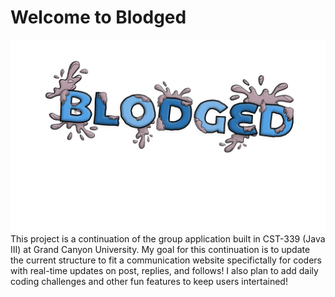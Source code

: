 # Welcome to Blodged
![Blodged Logo](Documents/Images/Logo/Blodged_Trans.png)
This project is a continuation of the group application built in CST-339 (Java III) at Grand Canyon University. My goal for this continuation is to update the current structure to fit a communication website specifictally for coders with real-time updates on post, replies, and follows! I also plan to add daily coding challenges and other fun features to keep users intertained!
